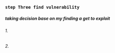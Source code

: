 ### `step Three find vulnerability`
##### taking decision base on my finding a get to exploit 
###### 1. 
###### 2.